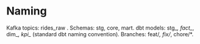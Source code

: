# Naming
Kafka topics: rides_raw .
Schemas: stg, core, mart.
dbt models: stg_*, fact_*, dim_*, kpi_* (standard dbt naming convention).
Branches: feat/*, fix/*, chore/*.
